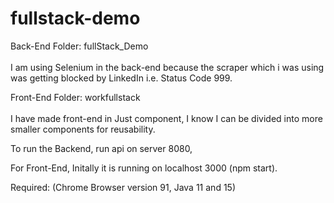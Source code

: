 # fullstack-demo

Back-End Folder: fullStack_Demo <br><br>
I am using Selenium in the back-end because the scraper which i was using was getting blocked by LinkedIn i.e. Status Code 999.

Front-End Folder: workfullstack <br><br>
I have made front-end in Just component, I know I can be divided into more smaller components for reusability.

To run the Backend, run api on server 8080,

For Front-End, Initally it is running on localhost 3000 (npm start).

Required: (Chrome Browser version 91, Java 11 and 15)
